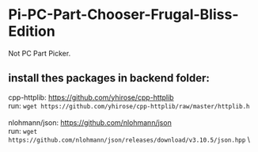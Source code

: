 # Pi-PC-Part-Chooser-Frugal-Bliss-Edition
Not PC Part Picker.





## install thes packages in backend folder:
cpp-httplib: https://github.com/yhirose/cpp-httplib \
run: ```wget https://github.com/yhirose/cpp-httplib/raw/master/httplib.h```  \
\
nlohmann/json: https://github.com/nlohmann/json  \
run: ```wget https://github.com/nlohmann/json/releases/download/v3.10.5/json.hpp``` \


